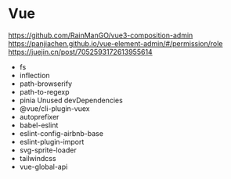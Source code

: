# Vue

https://github.com/RainManGO/vue3-composition-admin
https://panjiachen.github.io/vue-element-admin/#/permission/role
https://juejin.cn/post/7052593172613955614

- fs
- inflection
- path-browserify
- path-to-regexp
- pinia
  Unused devDependencies
- @vue/cli-plugin-vuex
- autoprefixer
- babel-eslint
- eslint-config-airbnb-base
- eslint-plugin-import
- svg-sprite-loader
- tailwindcss
- vue-global-api
